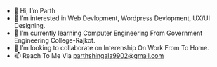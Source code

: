 - 👋 Hi, I’m Parth
- 👀 I’m interested in Web Devlopment, Wordpress Devlopment, UX/UI Designing.
- 🌱 I’m currently learning Computer Engineering From Government Engineering College-Rajkot.
- 💞️ I’m looking to collaborate on Interenship On Work From To Home.
- 📫 Reach To Me Via parthshingala9902@gmail.com

<!---
Parth013/Parth013 is a ✨ special ✨ repository because its `README.md` (this file) appears on your GitHub profile.
You can click the Preview link to take a look at your changes.
--->
